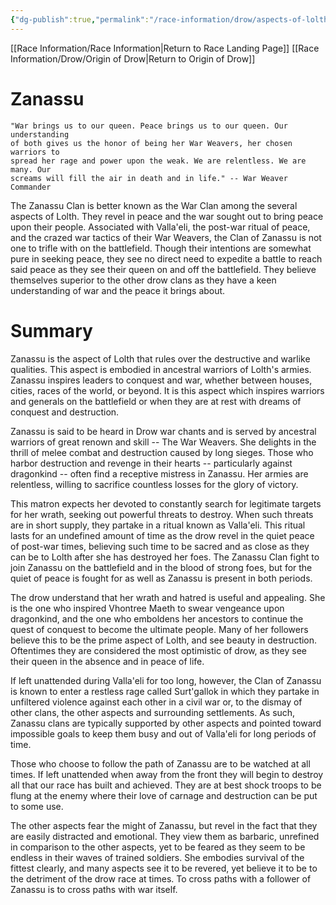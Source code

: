 ```yaml
---
{"dg-publish":true,"permalink":"/race-information/drow/aspects-of-lolth/zanassu/","dgHomeLink":true,"dgPassFrontmatter":false}
---
```


[[Race Information/Race Information|Return to Race Landing Page]]
[[Race Information/Drow/Origin of Drow|Return to Origin of Drow]]
# Zanassu
	"War brings us to our queen. Peace brings us to our queen. Our understanding 
	of both gives us the honor of being her War Weavers, her chosen warriors to 
	spread her rage and power upon the weak. We are relentless. We are many. Our 
	screams will fill the air in death and in life." -- War Weaver Commander

The Zanassu Clan is better known as the War Clan among the several aspects of Lolth. They revel in peace and the war sought out to bring peace upon their people. Associated with Valla'eli, the post-war ritual of peace, and the crazed war tactics of their War Weavers, the Clan of Zanassu is not one to trifle with on the battlefield. Though their intentions are somewhat pure in seeking peace, they see no direct need to expedite a battle to reach said peace as they see their queen on and off the battlefield. They believe themselves superior to the other drow clans as they have a keen understanding of war and the peace it brings about. 

# Summary
Zanassu is the aspect of Lolth that rules over the destructive and warlike qualities. This aspect is embodied in ancestral warriors of Lolth's armies. Zanassu inspires leaders to conquest and war, whether between houses, cities, races of the world, or beyond. It is this aspect which inspires warriors and generals on the battlefield or when they are at rest with dreams of conquest and destruction. 

Zanassu is said to be heard in Drow war chants and is served by ancestral warriors of great renown and skill -- The War Weavers. She delights in the thrill of melee combat and destruction caused by long sieges. Those who harbor destruction and revenge in their hearts -- particularly against dragonkind -- often find a receptive mistress in Zanassu. Her armies are relentless, willing to sacrifice countless losses for the glory of victory. 

This matron expects her devoted to constantly search for legitimate targets for her wrath, seeking out powerful threats to destroy. When such threats are in short supply, they partake in a ritual known as Valla'eli. This ritual lasts for an undefined amount of time as the drow revel in the quiet peace of post-war times, believing such time to be sacred and as close as they can be to Lolth after she has destroyed her foes. The Zanassu Clan fight to join Zanassu on the battlefield and in the blood of strong foes, but for the quiet of peace is fought for as well as Zanassu is present in both periods. 

The drow understand that her wrath and hatred is useful and appealing. She is the one who inspired Vhontree Maeth to swear vengeance upon dragonkind, and the one who emboldens her ancestors to continue the quest of conquest to become the ultimate people. Many of her followers believe this to be the prime aspect of Lolth, and see beauty in destruction. Oftentimes they are considered the most optimistic of drow, as they see their queen in the absence and in peace of life. 

If left unattended during Valla'eli for too long, however, the Clan of Zanassu is known to enter a restless rage called Surt'gallok in which they partake in unfiltered violence against each other in a civil war or, to the dismay of other clans, the other aspects and surrounding settlements. As such, Zanassu clans are typically supported by other aspects and pointed toward impossible goals to keep them busy and out of Valla'eli for long periods of time. 

Those who choose to follow the path of Zanassu are to be watched at all times. If left unattended when away from the front they will begin to destroy all that our race has built and achieved. They are at best shock troops to be flung at the enemy where their love of carnage and destruction can be put to some use.

The other aspects fear the might of Zanassu, but revel in the fact that they are easily distracted and emotional. They view them as barbaric, unrefined in comparison to the other aspects, yet to be feared as they seem to be endless in their waves of trained soldiers. She embodies survival of the fittest clearly, and many aspects see it to be revered, yet believe it to be to the detriment of the drow race at times. To cross paths with a follower of Zanassu is to cross paths with war itself. 